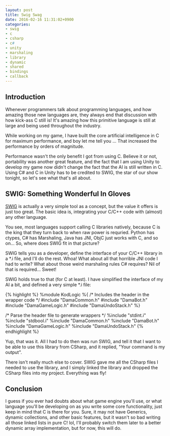 ```yaml
---
layout: post
title: Swig Swag
date: 2016-02-16 11:31:02+0900
categories: 
- swig
- c
- csharp
- c#
- unity
- marshaling
- library
- dynamic
- shared
- bindings
- callback
---
```



## Introduction

Whenever programmers talk about programming languages, and how amazing those new languages are, they always end that discussion with how kick-ass C still is! It's amazing how this primitive language is still at large and being used throughout the industry.

While working on my game, I have built the core artificial intelligence in C for maximum performance, and boy let me tell you ... That increased the performance by orders of magnitude.

Performance wasn't the only benefit I got from using C. Believe it or not, portability was another great feature, and the fact that I am using Unity to develop my game now didn't change the fact that the AI is still written in C. Using C# and C in Unity has to be credited to SWIG, the star of our show tonight, so let's see what that's all about.

## SWIG: Something Wonderful In Gloves

[SWIG][swig-link] is actually a very simple tool as a concept, but the value it offers is just too great. The basic idea is, integrating your C/C++ code with (almost) any other language.

You see, most languages support calling C libraries natively, because C is the king that they turn back to when raw power is requried. Python has ctypes, C# has Marshaling, Java has JNI, ObjC just works with C, and so on... So, where does SWIG fit in that picture?

SWIG tells you as a developer, define the interface of your C/C++ library in a *.i file, and I'll do the rest. Whoa! What about all that horrible JNI code I had to write? What about those weird marshaling rules C# requires? Nil of that is required... Sweet!

SWIG holds true to that (for C at least). I have simplified the interface of my AI a bit, and defined a very simple *.i file:

{% highlight %}
%module KodLogic
%{
 /* Includes the header in the wrapper code */
 #include "DamaCommon.h"
 #include "DamaBot.h"
 #include "DamaGameLogic.h"
 #include "DamaUndoStack.h"
%}

/* Parse the header file to generate wrappers */
%include "stdint.i"
%include "stdbool.i"
%include "DamaCommon.h"
%include "DamaBot.h"
%include "DamaGameLogic.h"
%include "DamaUndoStack.h"
{% endhighlight %}

 Yup, that was it. All I had to do then was run SWIG, and tell it that I want to be able to use this library from CSharp, and it replied, "Your command is my output".

There isn't really much else to cover. SWIG gave me all the CSharp files I needed to use the library, and I simply linked the library and dropped the CSharp files into my project. Everything was fly!

## Conclusion

I guess if you ever had doubts about what game engine you'll use, or what language you'll be developing on as you write some core functionality, just keep in mind that C is there for you. Sure, it may not have Generics, dynamic collections, and other basic features, but it wasn't so bad writing all those linked lists in pure C! lol, I'll probably switch them later to a better dynamic array implementation, but for now, this will do.


[swig-link]: http://swig.org
